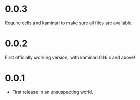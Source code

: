 # 0.0.3

Require cells and kaminari to make sure all files are available.

# 0.0.2

First officially working version, with kaminari 0.16.x and above!

# 0.0.1

* First release in an unsuspecting world.